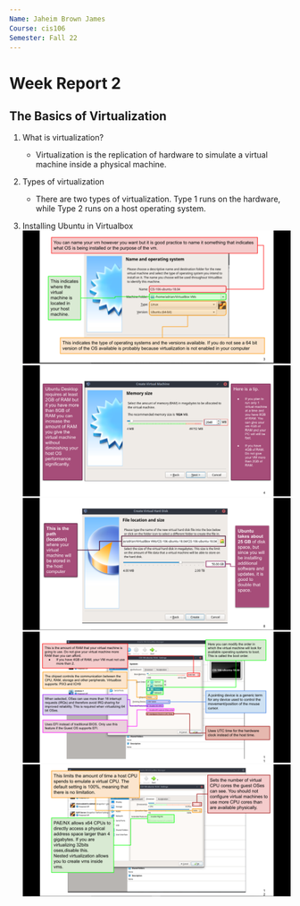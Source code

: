 ```yaml
---
Name: Jaheim Brown James
Course: cis106
Semester: Fall 22
---
```


# Week Report 2

## The Basics of Virtualization

1. What is virtualization?
   - Virtualization is the replication of hardware to simulate a virtual machine inside a physical machine.
   
2. Types of virtualization
   - There are two types of virtualization. Type 1 runs on the hardware, while Type 2 runs on a host operating system.

3. Installing Ubuntu in Virtualbox
![image1](image1.PNG)
![image2](image2.PNG)
![image3](image3.PNG)
![image4](image4.PNG)
![image5](image5.PNG)

